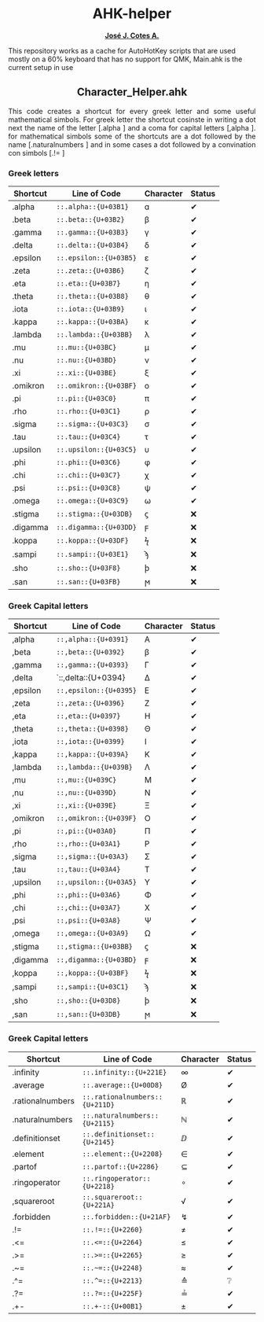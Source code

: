 <h1 align="center">AHK-helper</h1>
<p align="center">
    <a href="https://www.instagram.com/jj_cotes/"><strong>José J. Cotes A.</strong></a> <!--https://github.com/jjCotes/-->
</p>
<p>
    This repository works as a cache for AutoHotKey scripts that are used mostly on a 60% keyboard that has no support for QMK, Main.ahk is the current setup in use 
</p>


<h2 align="center">Character_Helper.ahk</h2>
<p align="justify"> 
    This code creates a shortcut for every greek letter and some useful mathematical simbols. For greek letter the shortcut cosinste in writing a dot next the name of the letter [.alpha ] and a coma for capital letters [,alpha ]. for mathematical simbols some of the shortcuts are a dot followed by the name [.naturalnumbers ] and in some cases a dot followed by a convination con simbols [.!= ]
</p>

<h3>Greek letters</h3>

| Shortcut      | Line of Code           | Character | Status |
| ------------- | ---------------------- | --------- | ------ |
| .alpha        | `::.alpha::{U+03B1}`   | ɑ         | ✔      |
| .beta         | `::.beta::{U+03B2}`    | β         | ✔      |
| .gamma        | `::.gamma::{U+03B3}`   | γ         | ✔      |
| .delta        | `::.delta::{U+03B4}`   | δ         | ✔      |
| .epsilon      | `::.epsilon::{U+03B5}` | ε         | ✔      |
| .zeta         | `::.zeta::{U+03B6}`    | ζ         | ✔      |
| .eta          | `::.eta::{U+03B7}`     | η         | ✔      |
| .theta        | `::.theta::{U+03B8}`   | θ         | ✔      |
| .iota         | `::.iota::{U+03B9}`    | ι         | ✔      |
| .kappa        | `::.kappa::{U+03BA}`   | κ         | ✔      |
| .lambda       | `::.lambda::{U+03BB}`  | λ         | ✔      |
| .mu           | `::.mu::{U+03BC}`      | μ         | ✔      |
| .nu           | `::.nu::{U+03BD}`      | ν         | ✔      |
| .xi           | `::.xi::{U+03BE}`      | ξ         | ✔      |
| .omikron      | `::.omikron::{U+03BF}` | ο         | ✔      |
| .pi           | `::.pi::{U+03C0}`      | π         | ✔      |
| .rho          | `::.rho::{U+03C1}`     | ρ         | ✔      |
| .sigma        | `::.sigma::{U+03C3}`   | σ         | ✔      |
| .tau          | `::.tau::{U+03C4}`     | τ         | ✔      |
| .upsilon      | `::.upsilon::{U+03C5}` | υ         | ✔      |
| .phi          | `::.phi::{U+03C6}`     | φ         | ✔      |
| .chi          | `::.chi::{U+03C7}`     | χ         | ✔      |
| .psi          | `::.psi::{U+03C8}`     | ψ         | ✔      |
| .omega        | `::.omega::{U+03C9}`   | ω         | ✔      |
| .stigma       | `::.stigma::{U+03DB}`  | ϛ         | ❌     |
| .digamma      | `::.digamma::{U+03DD}` | ϝ         | ❌     |
| .koppa        | `::.koppa::{U+03DF}`   | ϟ         | ❌     |
| .sampi        | `::.sampi::{U+03E1}`   | ϡ         | ❌     |
| .sho          | `::.sho::{U+03F8}`     | ϸ         | ❌     |
| .san          | `::.san::{U+03FB}`     | ϻ         | ❌     |




<h3>Greek Capital letters</h3>

| Shortcut      | Line of Code           | Character | Status |
| ------------- | ---------------------- | --------- | ------ |
| ,alpha        | `::,alpha::{U+0391}`   | Α         | ✔      |
| ,beta         | `::,beta::{U+0392}`    | β         | ✔      |
| ,gamma        | `::,gamma::{U+0393}`   | Γ         | ✔      |
| ,delta        | `::,delta::{U+0394}    | Δ         | ✔      |
| ,epsilon      | `::,epsilon::{U+0395}` | Ε         | ✔      |
| ,zeta         | `::,zeta::{U+0396}`    | Ζ         | ✔      |
| ,eta          | `::,eta::{U+0397}`     | Η         | ✔      |
| ,theta        | `::,theta::{U+0398}`   | Θ         | ✔      |
| ,iota         | `::,iota::{U+0399}`    | Ι         | ✔      |
| ,kappa        | `::,kappa::{U+039A}`   | Κ         | ✔      |
| ,lambda       | `::,lambda::{U+039B}`  | Λ         | ✔      |
| ,mu           | `::,mu::{U+039C}`      | Μ         | ✔      |
| ,nu           | `::,nu::{U+039D}`      | Ν         | ✔      |
| ,xi           | `::,xi::{U+039E}`      | Ξ         | ✔      |
| ,omikron      | `::,omikron::{U+039F}` | Ο         | ✔      |
| ,pi           | `::,pi::{U+03A0}`      | Π         | ✔      |
| ,rho          | `::,rho::{U+03A1}`     | Ρ         | ✔      |
| ,sigma        | `::,sigma::{U+03A3}`   | Σ         | ✔      |
| ,tau          | `::,tau::{U+03A4}`     | Τ         | ✔      |
| ,upsilon      | `::,upsilon::{U+03A5}` | Υ         | ✔      |
| ,phi          | `::,phi::{U+03A6}`     | Φ         | ✔      |
| ,chi          | `::,chi::{U+03A7}`     | Χ         | ✔      |
| ,psi          | `::,psi::{U+03A8}`     | Ψ         | ✔      |
| ,omega        | `::,omega::{U+03A9}`   | Ω         | ✔      |
| ,stigma       | `::,stigma::{U+03BB}`  | ϛ         | ❌     |
| ,digamma      | `::,digamma::{U+03BD}` | ϝ         | ❌     |
| ,koppa        | `::,koppa::{U+03BF}`   | ϟ         | ❌     |
| ,sampi        | `::,sampi::{U+03C1}`   | ϡ         | ❌     |
| ,sho          | `::,sho::{U+03D8}`     | ϸ         | ❌     |
| ,san          | `::,san::{U+03DB}`     | ϻ         | ❌     |

<h3>Greek Capital letters</h3>

| Shortcut         | Line of Code                   | Character | Status |
| ---------------- | ------------------------------ | --------- | ------ |
| .infinity        | `::.infinity::{U+221E}`        | ∞         | ✔      |
| .average         | `::.average::{U+00D8}`         | Ø         | ✔      |
| .rationalnumbers | `::.rationalnumbers::{U+211D}` | ℝ         | ✔      |
| .naturalnumbers  | `::.naturalnumbers::{U+2115}`  | ℕ         | ✔      |
| .definitionset   | `::.definitionset::{U+2145}`   | ⅅ         | ✔      |
| .element         | `::.element::{U+2208}`         | ∈         | ✔      |
| .partof          | `::.partof::{U+2286}`          | ⊆         | ✔      |
| .ringoperator    | `::.ringoperator::{U+2218}`    | ∘         | ✔      |
| ,squareroot      | `::.squareroot::{U+221A}`      | √         | ✔      |
| .forbidden       | `::.forbidden::{U+21AF}`       | ↯         | ✔      |
| .!=              | `::.!=::{U+2260}`              | ≠         | ✔      |
| .<=              | `::.<=::{U+2264}`              | ≤         | ✔      |
| .>=              | `::.>=::{U+2265}`              | ≥         | ✔      |
| .~=              | `::.~=::{U+2248}`              | ≈         | ✔      |
| .^=              | `::.^=::{U+2213}`              | ≙         | ❔     |
| .?=              | `::.?=::{U+225F}`              | ≟         | ✔      |
| .+-              | `::.+-::{U+00B1}`              | ±         | ✔      |













